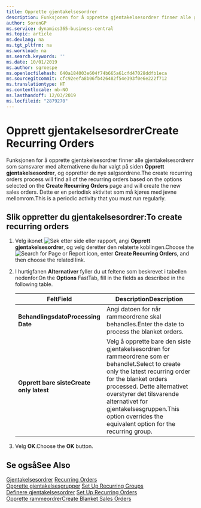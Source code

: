 ```yaml
---
title: Opprette gjentakelsesordrer
description: Funksjonen for å opprette gjentakelsesordrer finner alle gjentakelsesordrenr som samsvarer med alternativene du har valgt på siden Opprett gjentakelsesordrer, og oppretter de nye salgsordrene.
author: SorenGP
ms.service: dynamics365-business-central
ms.topic: article
ms.devlang: na
ms.tgt_pltfrm: na
ms.workload: na
ms.search.keywords: ''
ms.date: 10/01/2019
ms.author: sgroespe
ms.openlocfilehash: 640a184003e604f74b665a61cfd47028ddfb1eca
ms.sourcegitcommit: cfc92eefa8b06fb426482f54e393f0e6e222f712
ms.translationtype: HT
ms.contentlocale: nb-NO
ms.lasthandoff: 12/03/2019
ms.locfileid: "2879270"
---
```

# <a name="create-recurring-orders"></a><span data-ttu-id="b2244-103">Opprett gjentakelsesordrer</span><span class="sxs-lookup"><span data-stu-id="b2244-103">Create Recurring Orders</span></span>
<span data-ttu-id="b2244-104">Funksjonen for å opprette gjentakelsesordrer finner alle gjentakelsesordrenr som samsvarer med alternativene du har valgt på siden **Opprett gjentakelsesordrer**, og oppretter de nye salgsordrene.</span><span class="sxs-lookup"><span data-stu-id="b2244-104">The create recurring orders process will find all of the recurring orders based on the options selected on the **Create Recurring Orders** page and will create the new sales orders.</span></span> <span data-ttu-id="b2244-105">Dette er en periodisk aktivitet som må kjøres med jevne mellomrom.</span><span class="sxs-lookup"><span data-stu-id="b2244-105">This is a periodic activity that you must run regularly.</span></span>  

## <a name="to-create-recurring-orders"></a><span data-ttu-id="b2244-106">Slik oppretter du gjentakelsesordrer:</span><span class="sxs-lookup"><span data-stu-id="b2244-106">To create recurring orders</span></span>  

1.  <span data-ttu-id="b2244-107">Velg ikonet ![Søk etter side eller rapport](../../media/ui-search/search_small.png "Ikonet Søk etter side eller rapport"), angi **Opprett gjentakelsesordrer**, og velg deretter den relaterte koblingen.</span><span class="sxs-lookup"><span data-stu-id="b2244-107">Choose the ![Search for Page or Report](../../media/ui-search/search_small.png "Search for Page or Report icon") icon, enter **Create Recurring Orders**, and then choose the related link.</span></span>  
2.  <span data-ttu-id="b2244-108">I hurtigfanen **Alternativer** fyller du ut feltene som beskrevet i tabellen nedenfor.</span><span class="sxs-lookup"><span data-stu-id="b2244-108">On the **Options** FastTab, fill in the fields as described in the following table.</span></span>  

    |<span data-ttu-id="b2244-109">Felt</span><span class="sxs-lookup"><span data-stu-id="b2244-109">Field</span></span>|<span data-ttu-id="b2244-110">Description</span><span class="sxs-lookup"><span data-stu-id="b2244-110">Description</span></span>|  
    |---------------------------------|---------------------------------------|  
    |<span data-ttu-id="b2244-111">**Behandlingsdato**</span><span class="sxs-lookup"><span data-stu-id="b2244-111">**Processing Date**</span></span>|<span data-ttu-id="b2244-112">Angi datoen for når rammeordrene skal behandles.</span><span class="sxs-lookup"><span data-stu-id="b2244-112">Enter the date to process the blanket orders.</span></span>|  
    |<span data-ttu-id="b2244-113">**Opprett bare siste**</span><span class="sxs-lookup"><span data-stu-id="b2244-113">**Create only latest**</span></span>|<span data-ttu-id="b2244-114">Velg å opprette bare den siste gjentakelsesordren for rammeordrene som er behandlet.</span><span class="sxs-lookup"><span data-stu-id="b2244-114">Select to create only the latest recurring order for the blanket orders processed.</span></span> <span data-ttu-id="b2244-115">Dette alternativet overstyrer det tilsvarende alternativet for gjentakelsesgruppen.</span><span class="sxs-lookup"><span data-stu-id="b2244-115">This option overrides the equivalent option for the recurring group.</span></span>|  

3.  <span data-ttu-id="b2244-116">Velg **OK**.</span><span class="sxs-lookup"><span data-stu-id="b2244-116">Choose the **OK** button.</span></span>  

## <a name="see-also"></a><span data-ttu-id="b2244-117">Se også</span><span class="sxs-lookup"><span data-stu-id="b2244-117">See Also</span></span>  
 <span data-ttu-id="b2244-118">[Gjentakelsesordrer](recurring-orders.md) </span><span class="sxs-lookup"><span data-stu-id="b2244-118">[Recurring Orders](recurring-orders.md) </span></span>  
 <span data-ttu-id="b2244-119">[Opprette gjentakelsesgrupper](how-to-set-up-recurring-groups.md) </span><span class="sxs-lookup"><span data-stu-id="b2244-119">[Set Up Recurring Groups](how-to-set-up-recurring-groups.md) </span></span>  
 <span data-ttu-id="b2244-120">[Definere gjentakelsesordrer](how-to-set-up-recurring-orders.md) </span><span class="sxs-lookup"><span data-stu-id="b2244-120">[Set Up Recurring Orders](how-to-set-up-recurring-orders.md) </span></span>  
 [<span data-ttu-id="b2244-121">Opprette rammeordrer</span><span class="sxs-lookup"><span data-stu-id="b2244-121">Create Blanket Sales Orders</span></span>](../../sales-how-to-create-blanket-sales-orders.md)
